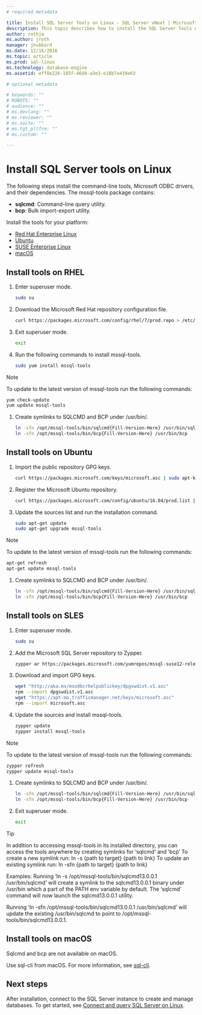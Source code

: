 ```yaml
---
# required metadata

title: Install SQL Server Tools on Linux - SQL Server vNext | Microsoft Docs
description: This topic describes how to install the SQL Server Tools on Linux.
author: rothja 
ms.author: jroth 
manager: jhubbard
ms.date: 12/16/2016
ms.topic: article
ms.prod: sql-linux
ms.technology: database-engine
ms.assetid: eff8e226-185f-46d4-a3e3-e18b7a439e63

# optional metadata

# keywords: ""
# ROBOTS: ""
# audience: ""
# ms.devlang: ""
# ms.reviewer: ""
# ms.suite: ""
# ms.tgt_pltfrm: ""
# ms.custom: ""

---
```

# Install SQL Server tools on Linux

The following steps install the command-line tools, Microsoft ODBC drivers, and their dependencies. The mssql-tools package contains:

- **sqlcmd**: Command-line query utility.
- **bcp**: Bulk import-export utility.

Install the tools for your platform:

- [Red Hat Enterprise Linux](#RHEL)
- [Ubuntu](#ubuntu)
- [SUSE Enterprise Linux](#SLES)
- [macOS](#macos)

## <a name="RHEL">Install tools on RHEL</a>

1. Enter superuser mode.

   ```bash
   sudo su
   ```

1. Download the Microsoft Red Hat repository configuration file.

   ```bash
   curl https://packages.microsoft.com/config/rhel/7/prod.repo > /etc/yum.repos.d/msprod.repo
   ```

1. Exit superuser mode.

   ```bash
   exit
   ```

1. Run the following commands to install mssql-tools.

   ```bash
   sudo yum install mssql-tools
   ```

> [!Note] 
> To update to the latest version of mssql-tools run the following commands:
>    ```bash
>   yum check-update
>   yum update mssql-tools
>   ```

1. Create symlinks to SQLCMD and BCP under /usr/bin/.

   ```bash (OPTIONAL)
   ln -sfn /opt/mssql-tools/bin/sqlcmd{Fill-Version-Here} /usr/bin/sqlcmd
   ln -sfn /opt/mssql-tools/bin/bcp{Fill-Version-Here} /usr/bin/bcp
   ```

## <a name="ubuntu">Install tools on Ubuntu</a>

1. Import the public repository GPG keys.

   ```bash
   curl https://packages.microsoft.com/keys/microsoft.asc | sudo apt-key add -
   ```

1. Register the Microsoft Ubuntu repository.

   ```bash
   curl https://packages.microsoft.com/config/ubuntu/16.04/prod.list | sudo tee /etc/apt/sources.list.d/msprod.list
   ```

1. Update the sources list and run the installation command.

   ```bash
   sudo apt-get update 
   sudo apt-get upgrade mssql-tools
   ```
> [!Note] 
> To update to the latest version of mssql-tools run the following commands:
>    ```bash
>   apt-get refresh
>   apt-get update mssql-tools
>   ```

1. Create symlinks to SQLCMD and BCP under /usr/bin/.

   ```bash (OPTIONAL)
   ln -sfn /opt/mssql-tools/bin/sqlcmd{Fill-Version-Here} /usr/bin/sqlcmd
   ln -sfn /opt/mssql-tools/bin/bcp{Fill-Version-Here} /usr/bin/bcp
   ```


## <a name="SLES">Install tools on SLES</a>

1. Enter superuser mode.

   ```bash
   sudo su
   ```

1. Add the Microsoft SQL Server repository to Zypper.

   ```bash
   zypper ar https://packages.microsoft.com/yumrepos/mssql-suse12-release/ "mssql"
   ```

1. Download and import GPG keys.

   ```bash
   wget "http://aka.ms/msodbcrhelpublickey/dpgswdist.v1.asc"
   rpm --import dpgswdist.v1.asc
   wget "https://apt-mo.trafficmanager.net/keys/microsoft.asc"
   rpm --import microsoft.asc
   ```

1. Update the sources and install mssql-tools.

   ```bash
   zypper update
   zypper install mssql-tools
   ```

> [!Note] 
> To update to the latest version of mssql-tools run the following commands:
>    ```bash
>   zypper refresh
>   zypper update mssql-tools
>   ```

1. Create symlinks to SQLCMD and BCP under /usr/bin/.

   ```bash (OPTIONAL)
   ln -sfn /opt/mssql-tools/bin/sqlcmd{Fill-Version-Here} /usr/bin/sqlcmd
   ln -sfn /opt/mssql-tools/bin/bcp{Fill-Version-Here} /usr/bin/bcp
   ```

1. Exit superuser mode.

   ```bash
   exit
   ```


> [!TIP]
> In addition to accessing mssql-tools in its installed directory, you can access the tools anywhere by creating symlinks for ‘sqlcmd’ and ‘bcp’
> To create a new symlink run:
> ln -s {path to target} {path to link}
> To update an existing symlink run:
> ln -sfn {path to target} {path to link}
> 
> Examples:
> Running ‘ln -s /opt/mssql-tools/bin/sqlcmd13.0.0.1 /usr/bin/sqlcmd’ will create a symlink to the sqlcmd13.0.0.1 binary under /usr/bin which a part of the PATH env variable by default. The ‘sqlcmd’ command will now launch the sqlcmd13.0.0.1 utility.
> 
> Running ‘ln -sfn /opt/mssql-tools/bin/sqlcmd13.0.0.1 /usr/bin/sqlcmd’ will update the existing /usr/bin/sqlcmd to point to /opt/mssql-tools/bin/sqlcmd13.0.0.1.


## <a name="macos">Install tools on macOS</a>

Sqlcmd and bcp are not available on macOS. 

Use sql-cli from macOS. For more information, see [sql-cli](https://www.npmjs.com/package/sql-cli).  

## Next steps

After installation, connect to the SQL Server instance to create and manage databases. To get started, see [Connect and query SQL Server on Linux](sql-server-linux-connect-and-query-sqlcmd.md).

